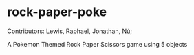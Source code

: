# rock-paper-poke
Contributors: Lewis, Raphael, Jonathan, Nú;

A Pokemon Themed Rock Paper Scissors game using 5 objects

 
